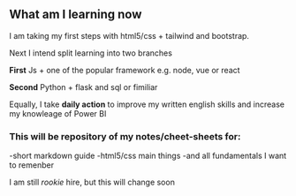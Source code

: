 

## What am I learning now

I am taking my first steps with html5/css + tailwind and bootstrap.

Next I intend split learning into two branches 

**First** Js + one of the popular framework e.g. node, vue or react

**Second** Python + flask  and sql or fimiliar

Equally, I take **daily action** to improve my written english skills and increase my knowleage of Power BI


### This will be  repository of my  notes/cheet-sheets for:

-short markdown guide
-html5/css main things
 -and all fundamentals I want to remenber
 


I am still *rookie* hire, but this will change soon 
